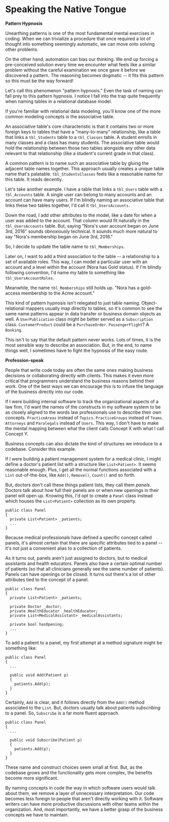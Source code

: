 # Speaking the Native Tongue

**Pattern Hypnosis**

Unearthing patterns is one of the most fundamental mental exercises in coding. When we can trivialize a procedure that once required a lot of thought into something seemingly automatic, we can move onto solving other problems. 

On the other hand, automation can bias our thinking. We end up forcing a pre-conceived solution every time we encounter what feels like a similar problem without the careful examination we once gave it before we discovered a pattern. The reasoning becomes dogmatic -- it fits this pattern so this must be the way forward!

Let's call this phenomenon "pattern hypnosis." Even the task of naming can fall prey to this pattern hypnosis. I notice I fall into the trap quite frequently when naming tables in a relational database model.

If you're familiar with relational data modeling, you'll know one of the more common modeling concepts is the associative table. 

An associative table's core characteristic is that it contains two or more foreign keys to tables that have a "many-to-many" relationship, like a table that links a `tbl_Students` table to a `tbl_Classes` table. A student enrolls in many classes and a class has many students. The associative table would hold the relationship between those two tables alongside any other data relevant to that relationship (like a student's current grade in that class).

A common pattern is to name such an associative table by gluing the adjacent table names together. This approach usually creates a unique table name that's palatable. `tbl_StudentsClasses` feels like a reasonable name for this table. It reads decently.

Let's take another example. I have a table that links a `tbl_Users` table with a `tbl_Accounts` table.  A single user can belong to many accounts and an account can have many users. If I'm blindly naming an associative table that links these two tables together, I'd call it `tbl_UsersAccounts`. 

Down the road, I add other attributes to the model, like a date for when a user was added to the account. That column would fit naturally in the `tbl_UsersAccounts` table. But, saying "Nora's user account began on June 3rd, 2016" sounds obnoxiously technical. It sounds much more natural to say "Nora's membership began on June 3rd, 2016." 

So, I decide to update the table name to `tbl_Memberships`. 
 
Later on, I want to add a third association to the table -- a relationship to a set of available roles. This way, I can model a particular user with an account and a level within the account (Nora has Gold status). If I'm blindly following convention, I'd name my table to something like `tbl_UsersAccountRoles`.

Meanwhile, the name `tbl_Memberships` still holds up. "Nora has a gold-access membership to the Acme account." 

This kind of pattern hypnosis isn't relegated to just table naming. Object-relational mappers usually map directly to tables, so it's common to see the same name patterns appear in data transfer or business domain objects as well.  A `UserPublication` class might be better served as a `Subscription` class. `CustomerProduct` could be a `PurchaseOrder`. `PassengerFlight`? A `Booking`.

This isn't to say that the default pattern never works. Lots of times, it is the most sensible way to describe an association. But, in the end, to name things well, I sometimes have to fight the hypnosis of the easy route.

**Profession-speak**

People that write code today are often the same ones making business decisions or collaborating directly with clients. This makes it even more critical that programmers understand the business reasons behind their work. One of the best ways we can encourage this is to infuse the language of the business directly into our code.

If I were building internal software to track the organizational aspects of a law firm, I'd want the names of the constructs in my software system to be as closely aligned to the words law professionals use to describe their own concepts. `PracticeAreas` instead of `Topics`. `PracticeGroups` instead of `Teams`. `Attorneys` and `Paralegals` instead of `Users`. This way, I don't have to make the mental mapping between what the client calls Concept X with what I call Concept Y.

Business concepts can also dictate the kind of structures we introduce to a codebase. Consider this example.

If I were building a patient management system for a medical clinic, I might define a doctor's patient list with a structure like `List<Patient>`. It seems reasonable enough. Plus, I get all the normal functions associated with a `List` out-of-the-box, like `Add()`, `Remove()`, `Count()` and so forth.

But, doctors don't call these things patient lists, they call them _panels_. Doctors talk about how full their panels are or when new openings in their panel will open up. Knowing this, I'd opt to create a `Panel` class instead which houses the `List<Patient>` collection as its own property.

```
public class Panel
{
  private List<Patient> _patients;  
  ...
}
```

Because medical professionals have defined a specific concept called panels, it's almost certain that there are specific attributes tied to a panel -- it's not just a convenient alias to a collection of patients. 

As it turns out, panels aren't just assigned to doctors, but to medical assistants and health educators. Panels also have a certain optimal number of patients (so that all clinicians generally see the same number of patients). Panels can have openings or be closed. It turns out there's a lot of other attributes tied to the concept of a panel. 

```
public class Panel
{
  private List<Patient> _patients;  
  
  private Doctor _doctor;
  private HealthEducator _healthEducator;
  private List<MedicalAssistant> _medicalAssistants;
  
  private bool hasOpening;
  ...
}
```

To add a patient to a panel, my first attempt at a method signature might be something like:

```
public class Panel
{
  ...

  public void Add(Patient p)
  {
    patients.Add(p);
  }
}
```

Certainly, `Add` is clear, and it follows directly from the `Add()` method associated to the `List`. But, doctors usually talk about patients _subscribing_ to a panel. So, `Subscribe` is a far more fluent approach.

```
public class Panel
{
  ...

  public void Subscribe(Patient p)
  {
    patients.Add(p);
  }
}
```

These name and construct choices seem small at first. But, as the codebase grows and the functionality gets more complex, the benefits become more significant.

By naming concepts in code the way in which software users would talk about them, we remove a layer of unnecessary interpretation. Our code becomes less foreign to people that aren't directly working with it. Software writers can have more productive discussions with other teams within the organization. And, most importantly, we have a better grasp of the business concepts we have to maintain.

